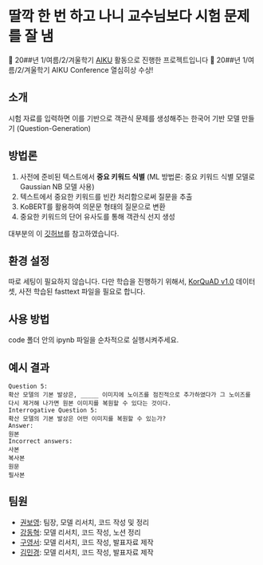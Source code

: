 # 딸깍 한 번 하고 나니 교수님보다 시험 문제를 잘 냄

📢 20##년 1/여름/2/겨울학기 [AIKU](https://github.com/AIKU-Official) 활동으로 진행한 프로젝트입니다
🎉 20##년 1/여름/2/겨울학기 AIKU Conference 열심히상 수상!

## 소개

시험 자료를 입력하면 이를 기반으로 객관식 문제를 생성해주는 한국어 기반 모델 만들기 (Question-Generation)

## 방법론

1. 사전에 준비된 텍스트에서 **중요 키워드 식별** (ML 방법론: 중요 키워드 식별 모델로 Gaussian NB 모델 사용)
2. 텍스트에서 중요한 키워드를 빈칸 처리함으로써 질문을 추출
3. KoBERT를 활용하여 의문문 형태의 질문으로 변환
4. 중요한 키워드의 단어 유사도를 통해 객관식 선지 생성
   
대부분의 이 [깃허브](https://github.com/KristiyanVachev/Question-Generation)를 참고하였습니다. 

## 환경 설정

따로 세팅이 필요하지 않습니다.
다만 학습을 진행하기 위해서, [KorQuAD v1.0](https://korquad.github.io/category/1.0_KOR.html) 데이터셋, 사전 학습된 fasttext 파일을 필요로 합니다.

## 사용 방법

code 폴더 안의 ipynb 파일을 순차적으로 실행시켜주세요.

## 예시 결과

```
Question 5:
확산 모델의 기본 발상은, _____ 이미지에 노이즈를 점진적으로 추가하였다가 그 노이즈를 다시 제거해 나가면 원본 이미지를 복원할 수 있다는 것이다.
Interrogative Question 5:
확산 모델의 기본 발상은 어떤 이미지를 복원할 수 있는가?
Answer:
원본
Incorrect answers:
사본
복사본
원문
필사본
```

## 팀원

- [권보영](https://github.com/iamnotwhale): 팀장, 모델 리서치, 코드 작성 및 정리
- [강동혁](https://github.com/cucumber5252): 모델 리서치, 코드 작성, 노션 정리
- [구영서](https://github.com/andless2004): 모델 리서치, 코드 작성, 발표자료 제작
- [김민경](): 모델 리서치, 코드 작성, 발표자료 제작
